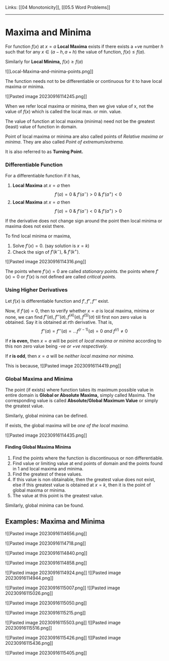 Links: [[04 Monotonicity]], [[05.5 Word Problems]]
___
# Maxima and Minima

For function $f(x)$ at $x = a$ **Local Maxima** exists if there exists a +ve number $h$ such that for any $x \in (a-h,a+h)$ the value of function, $f(x) \leq f(a)$.

Similarly for **Local Minima,** $f(x) \geq f(a)$

![[Local-Maxima-and-minima-points.png]]

The function needs not to be differentiable or continuous for it to have local maxima or minima. 

![[Pasted image 20230916114245.png]]

When we refer local maxima or minima, then we give value of x, not the value of $f(x)$ which is called the local max. or min. value.

The value of  function at local maxima (minima) need not be the greatest (least) value of function in domain. 

Point of local maxima or minima are also called points of *Relative maxima or minima*. They are also called *Point of extremum/extrema.*

It is also referred to as **Turning Point.**

### Differentiable Function

For a differentiable function if it has,
1. **Local Maxima** at $x = a$ then 
   $$f'(a) = 0\ \&\ f'(a^{-}) > 0 \ \&\ f'(a^{+}) < 0$$
1. **Local Maxima** at $x = a$ then 
   $$f'(a) = 0\ \&\ f'(a^{-}) < 0 \ \&\ f'(a^{+}) > 0$$

If the derivative does not change sign around the point then local minima or maxima does not exist there. 

To find local minima or maxima,
1. Solve $f'(x) = 0$. (say solution is $x = k$)
2. Check the sign of $f'(k^{-}),\ \&\ f'(k^{+})$. 

![[Pasted image 20230916114316.png]]

The points where $f'(x) = 0$ are called *stationary points.* 
the points where $f'(x) = 0$ or $f'(x)$ is not defined are called *critical points.*

### Using Higher Derivatives
Let $f(x)$ is differentiable function and $f', f'', f'''$ exist.

Now, if $f'(a) = 0$, then to verify whether $x = a$ is local maxima, minima or none, we can find $f''(a), f'''(a), f^{(4)}(a), f^{(5)}(a)$ till first non zero value is obtained. 
Say it is obtained at rth derivative. 
That is,
$$f''(a) = f'''(a) = \dots f^{(r-1)}(a) = 0\ and\ f^{(r)} \neq 0$$

If **r is even,** then $x = a$ will be point of *local maxima or minima* according to this non zero value being *-ve or +ve respectively.* 

If **r is odd**, then $x = a$ will be *neither local maxima nor minima.* 

This is because,
![[Pasted image 20230916114419.png]]

### Global Maxima and Minima 
The point (if exists) where function takes its maximum possible value in entire domain is **Global or Absolute Maxima,** simply called Maxima. The corresponding value is called **Absolute/Global Maximum Value** or simply the greatest value.

Similarly, global minima can be defined. 

If exists, the global maxima will be *one of the local maxima.*

![[Pasted image 20230916114435.png]]

#### Finding Global Maxima Minima
1. Find the points where the function is discontinuous or non differentiable. 
1. Find value or limiting value at end points of domain and the points found in 1 and local maxima and minima. 
2. Find the greatest of these values.
3. If this value is non obtainable, then the greatest value does not exist, else if this greatest value is obtained at $x = k$, then it is the point of global maxima or minima.
4. The value at this point is the greatest value. 

Similarly, global minima can be found. 


## Examples: Maxima and Minima 
![[Pasted image 20230916114656.png]]

![[Pasted image 20230916114718.png]]

![[Pasted image 20230916114840.png]]

![[Pasted image 20230916114858.png]]

![[Pasted image 20230916114924.png]]
![[Pasted image 20230916114944.png]]

![[Pasted image 20230916115007.png]]
![[Pasted image 20230916115026.png]]

![[Pasted image 20230916115050.png]]

![[Pasted image 20230916115215.png]]

![[Pasted image 20230916115503.png]]
![[Pasted image 20230916115516.png]]

![[Pasted image 20230916115426.png]]
![[Pasted image 20230916115436.png]]

![[Pasted image 20230916115405.png]]
